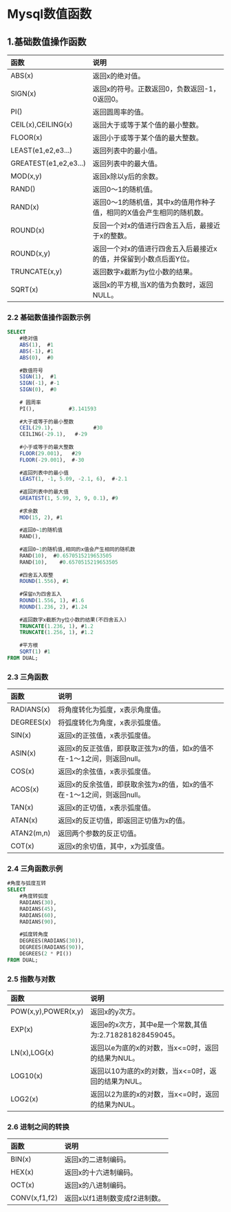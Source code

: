 # Mysql数值函数

## 1.基础数值操作函数
| 函数                  | 说明                                                                 |
| :-------------------- | :------------------------------------------------------------------- |
| ABS(x)                | 返回x的绝对值。                                                      |
| SIGN(x)               | 返回x的符号。正数返回0，负数返回-1，0返回0。                         |
| PI()                  | 返回圆周率的值。                                                     |
| CEIL(x),CEILING(x)    | 返回大于或等于某个值的最小整数。                                     |
| FLOOR(x)              | 返回小于或等于某个值的最大整数。                                     |
| LEAST(e1,e2,e3...)    | 返回列表中的最小值。                                                 |
| GREATEST(e1,e2,e3...) | 返回列表中的最大值。                                                 |
| MOD(x,y)              | 返回x除以y后的余数。                                                 |
| RAND()                | 返回0～1的随机值。                                                   |
| RAND(x)               | 返回0～1的随机值，其中x的值用作种子值，相同的X值会产生相同的随机数。 |
| ROUND(x)              | 反回一个对x的值进行四舍五入后，最接近于x的整数。                     |
| ROUND(x,y)            | 返回一个对x的值进行四舍五入后最接近x的值，并保留到小数点后面Y位。    |
| TRUNCATE(x,y)         | 返回数字x截断为y位小数的结果。                                       |
| SQRT(x)               | 返回x的平方根,当X的值为负数时，返回NULL。                            |
### 2.2 基础数值操作函数示例
```sql
SELECT 
	#绝对值
	ABS(1),  #1
	ABS(-1), #1
	ABS(0),  #0
	
	#数值符号
	SIGN(1),  #1
	SIGN(-1), #-1
	SIGN(0),  #0
	
	# 圆周率
	PI(),			#3.141593
	
	#大于或等于的最小整数
	CEIL(29.1),				#30
	CEILING(-29.1),   #-29
	
	#小于或等于的最大整数
	FLOOR(29.001),	 #29
	FLOOR(-29.001),	 #-30
	
	#返回列表中的最小值
	LEAST(1, -1, 5.09, -2.1, 6),  #-2.1
	
	#返回列表中的最大值
	GREATEST(1, 5.99, 3, 9, 0.1), #9
	
	#求余数
	MOD(15, 2), #1
	
	#返回0~1的随机值
	RAND(),
	
	#返回0~1的随机值,相同的x值会产生相同的随机数
	RAND(10),  #0.6570515219653505
	RAND(10),	 #0.6570515219653505
	
	#四舍五入取整
	ROUND(1.556), #1
	
	#保留n为四舍五入
	ROUND(1.556, 1), #1.6
	ROUND(1.236, 2), #1.24
	
	#返回数字x截断为y位小数的结果(不四舍五入)
	TRUNCATE(1.236, 1), #1.2
	TRUNCATE(1.256, 1), #1.2
	
	#平方根
	SQRT(1) #1
FROM DUAL;
```

### 2.3 三角函数
| 函数       | 说明                                                                   |
| :--------- | :--------------------------------------------------------------------- |
| RADIANS(x) | 将角度转化为弧度，x表示角度值。                                        |
| DEGREES(x) | 将弧度转化为角度，x表示弧度值。                                        |
| SIN(x)     | 返回x的正弦值，x表示弧度值。                                           |
| ASIN(x)    | 返回x的反正弦值，即获取正弦为x的值，如x的值不在-1～1之间，则返回null。 |
| COS(x)     | 返回x的余弦值，x表示弧度值。                                           |
| ACOS(x)    | 返回x的反余弦值，即获取余弦为x的值，如x的值不在-1～1之间，则返回null。 |
| TAN(x)     | 返回x的正切值，x表示弧度值。                                           |
| ATAN(x)    | 返回x的反正切值，即返回正切值为x的值。                                 |
| ATAN2(m,n) | 返回两个参数的反正切值。                                               |
| COT(x)     | 返回x的余切值，其中，x为弧度值。                                       |

### 2.4 三角函数示例
```sql
#角度与弧度互转
SELECT
    #角度转弧度
	RADIANS(30),
	RADIANS(45),
	RADIANS(60),
	RADIANS(90),
	
    #弧度转角度
	DEGREES(RADIANS(30)),
	DEGREES(RADIANS(90)),
	DEGREES(2 * PI())
FROM DUAL;
```


### 2.5 指数与对数
| 函数                | 说明                                                     |
| :------------------ | :------------------------------------------------------- |
| POW(x,y),POWER(x,y) | 返回x的y次方。                                           |
| EXP(x)              | 返回e的x次方，其中e是一个常数,其值为:2.718281828459045。 |
| LN(x),LOG(x)        | 返回以e为底的x的对数，当x<=0时，返回的结果为NUL。        |
| LOG10(x)            | 返回以10为底的x的对数，当x<=0时，返回的结果为NUL。       |
| LOG2(x)             | 返回以2为底的x的对数，当x<=0时，返回的结果为NUL。        |

### 2.6 进制之间的转换
| 函数          | 说明                          |
| :------------ | :---------------------------- |
| BIN(x)        | 返回x的二进制编码。           |
| HEX(x)        | 返回x的十六进制编码。         |
| OCT(x)        | 返回x的八进制编码。           |
| CONV(x,f1,f2) | 返回x以f1进制数变成f2进制数。 |
